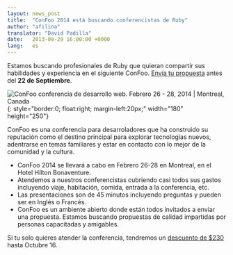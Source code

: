 ```yaml
---
layout: news_post
title:  "ConFoo 2014 está buscando conferencistas de Ruby"
author: "afilina"
translator: "David Padilla"
date:   2013-08-29 16:00:00 +0000
lang:   es
---
```


Estamos buscando profesionales de Ruby que quieran compartir sus habilidades
y experiencia en el siguiente ConFoo. [Envía tu propuesta][1] antes del
**22 de Septiembre**.

![ConFoo conferencia de desarrollo web. Febrero 26 - 28, 2014 &#124; Montreal, Canada][logo]{: style="border:0; float:right; margin-left:20px;" width="180" height="250"}

ConFoo es una conferencia para desarroladores que ha construido su reputación
como el destino principal para explorar tecnologías nuevos, adentrarse en temas
familiares y estar en contacto con lo mejor de la comunidad y la cultura.

 * ConFoo 2014 se llevará a cabo en Febrero 26-28 en Montreal, en el Hotel
   Hilton Bonaventure.
 * Atendemos a nuestros conferencistas cubriendo casi todos sus gastos incluyendo
   viaje, habitación, comida, entrada a la conferencia, etc.
 * Las presentaciones son de 45 minutos incluyendo preguntas y pueden ser
   en Inglés o Francés.
 * ConFoo es un ambiente abierto donde están todos invitados a enviar una
   propuesta. Estamos buscando propuestas de calidad impartidas por personas
   capacitadas y amigables.

Si tu solo quieres atender la conferencia, tendremos un [descuento de
$230][2] hasta Octubre 16.



[logo]: http://confoo.ca/images/propaganda/2014/en/t-ruby.gif
[1]: http://confoo.ca/en/call-for-papers
[2]: http://confoo.ca/en/register
